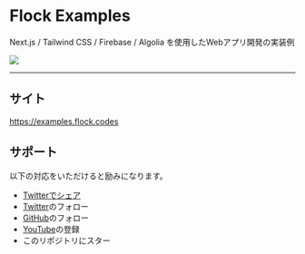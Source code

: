 # Flock Examples

Next.js / Tailwind CSS / Firebase / Algolia を使用したWebアプリ開発の実装例

![](https://img.shields.io/github/deployments/flock-team/flock-examples/production?label=build)

---

## サイト

https://examples.flock.codes

## サポート

以下の対応をいただけると励みになります。

- [Twitterでシェア](https://twitter.com/intent/tweet?text=https://examples.flock.codes/)
- [Twitter](https://twitter.com/d151005)のフォロー
- [GitHub](https://github.com/)のフォロー
- [YouTube](https://www.youtube.com/channel/UCUPq5dKFGnOziaqYI-ejYcg)の登録
- このリポジトリにスター
